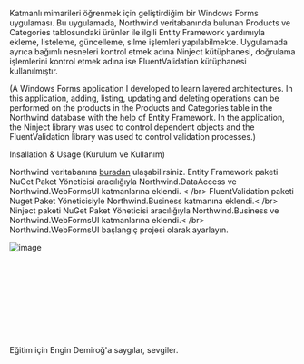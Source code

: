 Katmanlı mimarileri öğrenmek için geliştirdiğim bir Windows Forms uygulaması. Bu uygulamada, Northwind veritabanında bulunan Products ve Categories tablosundaki ürünler ile ilgili Entity Framework yardımıyla ekleme, listeleme, güncelleme, silme işlemleri yapılabilmekte. Uygulamada ayrıca bağımlı nesneleri kontrol etmek adına Ninject kütüphanesi, doğrulama işlemlerini kontrol etmek adına ise FluentValidation kütüphanesi kullanılmıştır. 

(A Windows Forms application I developed to learn layered architectures. In this application, adding, listing, updating and deleting operations can be performed on the products in the Products and Categories table in the Northwind database with the help of Entity Framework. In the application, the Ninject library was used to control dependent objects and the FluentValidation library was used to control validation processes.)


Insallation & Usage (Kurulum ve Kullanım)

Northwind veritabanına <a href="https://github.com/Microsoft/sql-server-samples/tree/master/samples/databases/northwind-pubs">buradan</a> ulaşabilirsiniz.
Entity Framework paketi NuGet Paket Yöneticisi aracılığıyla Northwind.DataAccess ve Northwind.WebFormsUI katmanlarına eklendi. < /br>
FluentValidation paketi Nuget Paket Yöneticisiyle Northwind.Business katmanına eklendi.< /br>
Ninject paketi NuGet Paket Yöneticisi aracılığıyla Northwind.Business ve Northwind.WebFormsUI katmanlarına eklendi.< /br>
Northwind.WebFormsUI başlangıç ​​projesi olarak ayarlayın.

![image](https://github.com/user-attachments/assets/5368467b-245e-4d8d-a1e3-c0532d3ddf67)

<br>
<br>
<br>
<br>
<br>
<br>
<br>
<br>

Eğitim için Engin Demiroğ'a saygılar, sevgiler.
